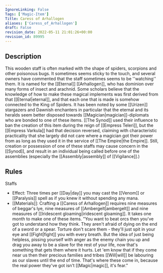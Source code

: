 ```yaml
---
IgnoreLinking: False
Tags: ['Magic-Item']
Title: Caress of Arhallogen
aliases: ['Caress_of_Arhallogen']
draft: False
revision_date: 2022-05-11 21:01:26+00:00
revision_id: 89995
---
```


## Description
This wooden staff is often marked with the shape of spiders, scorpions and other poisonous bugs. It sometimes seems sticky to the touch, and several owners have commented that the staff sometimes seems to be ''watching'' them. It is named for the [[Eternal]] [[Arhallogen]], who has dominion over many forms of insect and arachnid. Some scholars believe that the knowledge of how to make these magical implements was first derived from that [[Eternal|eternal]], and that each one that is made is somehow connected to the King of Spiders. It has been noted by some [[Urizen]] stargazers and Dawnish enchanters in particular that the eternal and its heralds seem better disposed towards [[Magician|magician]]-diplomats who are bonded to one of these items.
[[The Synod]] used their influence to ban the creation of this item during the reign of [[Empress Teleri]], but the [[Empress Varkula]] had that decision reversed, claiming with characteristic practicality that she largely did not care where a magician got their power from as long as they used it in the service of [[The Empire|the Empire]]. Still, creation or possession of one of these staffs may cause concern in the [[Synod]], and result in an individual being called before one of the assemblies (especially the [[Assembly|assembly]] of [[Vigilance]].)
## Rules
Staffs
* Effect: Three times per [[Day|day]] you may cast the [[Venom]] or [[Paralysis]] spell as if you knew it without spending any mana.
* [[Materials]]: Crafting a [[Caress of Arhallogen]] requires nine measures of beggar's lye, nine measures of [[Ambergelt|ambergelt]] and nine measures of [[Iridescent gloaming|iridescent gloaming]]. It takes one month to make one of these items.
"You want to beat orcs then you've got to understand how they think.  They aren't afraid of dying on the end of a sword or a spear.  Torture don't scare them - they'll just spit in your eye and [[Fight|fight]] you with every breath.  But the idea of just being helpless, pissing yourself with anger as the enemy chain you up and drag you away to be a slave for the rest of your life, now that's something that gets them where it hurts.  Let 'em know that if they come near us then their precious families and tribes [[Will|will]] be labouring as our slaves until the end of time.  That's where these come in, because the real power they've got isn't [[Magic|magic]], it's fear."